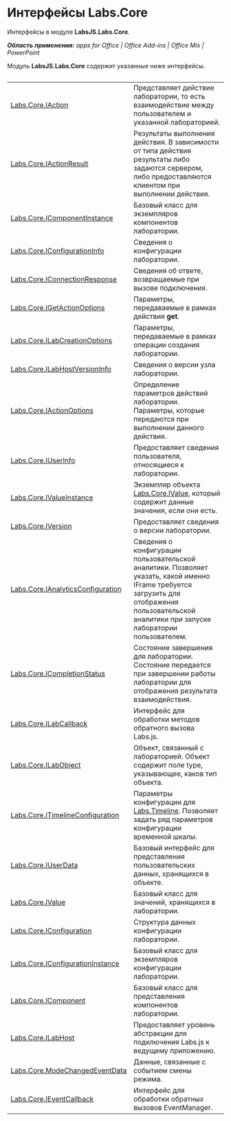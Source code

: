 
# Интерфейсы Labs.Core
Интерфейсы в модуле **LabsJS.Labs.Core**.

 _**Область применения:** apps for Office | Office Add-ins | Office Mix | PowerPoint_

Модуль **LabsJS.Labs.Core** содержит указанные ниже интерфейсы.

## 


|||
|:-----|:-----|
|[Labs.Core.IAction](../../reference/office-mix/labs.core.iaction.md)|Представляет действие лаборатории, то есть взаимодействие между пользователем и указанной лабораторией.|
|[Labs.Core.IActionResult](../../reference/office-mix/labs.core.iactionresult.md)|Результаты выполнения действия. В зависимости от типа действия результаты либо задаются сервером, либо предоставляются клиентом при выполнении действия.|
|[Labs.Core.IComponentInstance](../../reference/office-mix/labs.core.icomponentinstance.md)|Базовый класс для экземпляров компонентов лаборатории.|
|[Labs.Core.IConfigurationInfo](../../reference/office-mix/labs.core.iconfigurationinfo.md)|Сведения о конфигурации лаборатории.|
|[Labs.Core.IConnectionResponse](../../reference/office-mix/labs.core.iconnectionresponse.md)|Сведения об ответе, возвращаемые при вызове подключения.|
|[Labs.Core.IGetActionOptions](../../reference/office-mix/labs.core.igetactionoptions.md)|Параметры, передаваемые в рамках действия **get**.|
|[Labs.Core.ILabCreationOptions](../../reference/office-mix/labs.core.ilabcreationoptions.md)|Параметры, передаваемые в рамках операции создания лаборатории.|
|[Labs.Core.ILabHostVersionInfo](../../reference/office-mix/labs.core.ilabhostversioninfo.md)|Сведения о версии узла лаборатории.|
|[Labs.Core.IActionOptions](../../reference/office-mix/labs.core.iactionoptions.md)|Определение параметров действий лаборатории. Параметры, которые передаются при выполнении данного действия.|
|[Labs.Core.IUserInfo](../../reference/office-mix/labs.core.iuserinfo.md)|Предоставляет сведения пользователя, относящиеся к лаборатории.|
|[Labs.Core.IValueInstance](../../reference/office-mix/labs.core.ivalueinstance.md)|Экземпляр объекта [Labs.Core.IValue](../../reference/office-mix/labs.core.ivalue.md), который содержит данные значения, если они есть.|
|[Labs.Core.IVersion](../../reference/office-mix/labs.core.iversion.md)|Предоставляет сведения о версии лаборатории.|
|[Labs.Core.IAnalyticsConfiguration](../../reference/office-mix/labs.core.ianalyticsconfiguration.md)|Сведения о конфигурации пользовательской аналитики. Позволяет указать, какой именно IFrame требуется загрузить для отображения пользовательской аналитики при запуске лаборатории пользователем.|
|[Labs.Core.ICompletionStatus](../../reference/office-mix/labs.core.icompletionstatus.md)|Состояние завершения для лаборатории. Состояние передается при завершении работы лаборатории для отображения результата взаимодействия.|
|[Labs.Core.ILabCallback](../../reference/office-mix/labs.core.ilabcallback.md)|Интерфейс для обработки методов обратного вызова Labs.js.|
|[Labs.Core.ILabObject](../../reference/office-mix/labs.core.ilabobject.md)|Объект, связанный с лабораторией. Объект содержит поле type, указывающее, каков тип объекта.|
|[Labs.Core.ITimelineConfiguration](../../reference/office-mix/labs.core.itimelineconfiguration.md)|Параметры конфигурации для [Labs.Timeline](../../reference/office-mix/labs.timeline.md). Позволяет задать ряд параметров конфигурации временной шкалы.|
|[Labs.Core.IUserData](../../reference/office-mix/labs.core.iuserdata.md)|Базовый интерфейс для представления пользовательских данных, хранящихся в объекте.|
|[Labs.Core.IValue](../../reference/office-mix/labs.core.ivalue.md)|Базовый класс для значений, хранящихся в лаборатории.|
|[Labs.Core.IConfiguration](../../reference/office-mix/labs.core.iconfiguration.md)|Структура данных конфигурации лаборатории.|
|[Labs.Core.IConfigurationInstance](../../reference/office-mix/labs.core.iconfigurationinstance.md)|Базовый класс для экземпляров конфигурации лаборатории.|
|[Labs.Core.IComponent](../../reference/office-mix/labs.core.icomponent.md)|Базовый класс для представления компонентов лаборатории.|
|[Labs.Core.ILabHost](../../reference/office-mix/labs.core.ilabhost.md)|Предоставляет уровень абстракции для подключения Labs.js к ведущему приложению.|
|[Labs.Core.ModeChangedEventData](../../reference/office-mix/labs.core.modechangedeventdata.md)|Данные, связанные с событием смены режима.|
|[Labs.Core.IEventCallback](../../reference/office-mix/labs.core.ieventcallback.md)|Интерфейс для обработки обратных вызовов EventManager.|
